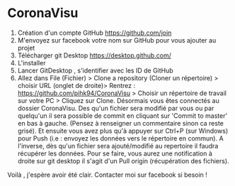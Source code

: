 # CoronaVisu

1. Création d'un compte GitHub
https://github.com/join
2. M'envoyez sur facebook votre nom sur GitHub pour vous ajouter au projet
3. Télécharger git Desktop 
https://desktop.github.com/
4. L'installer
5. Lancer GitDesktop , s'identifier avec les ID de GitHub
6. Allez dans File (Fichier) > Clone a repository (Cloner un répertoire) > choisir URL (onglet de droite)> Rentrez : https://github.com/pihk94/CoronaVisu > Choisir un répertoire de travail sur votre PC > Cliquez sur Clone.
Désormais vous êtes connectés au dossier CoronaVisu.
Des qu'un fichier sera modifié par vous ou par quelqu'un il sera possible de commit en cliquant sur 'Commit to master' en bas à gauche. (Pensez à renseigner un commentaire sinon ca reste grisé). Et ensuite vous avez plus qu'à appuyer sur Ctrl+P (sur Windows) pour Push (i.e : envoyez les données vers le répertoire en commun).
A l'inverse, dès qu'un fichier sera ajouté/modifié au repertoire il faudra récupérer les données. Pour se faire, vous aurez une notification à droite sur git desktop il s'agit d'un Pull origin (récupération des fichiers). 

Voilà , j'espère avoir été clair. 
Contacter moi sur facebook si besoin !
